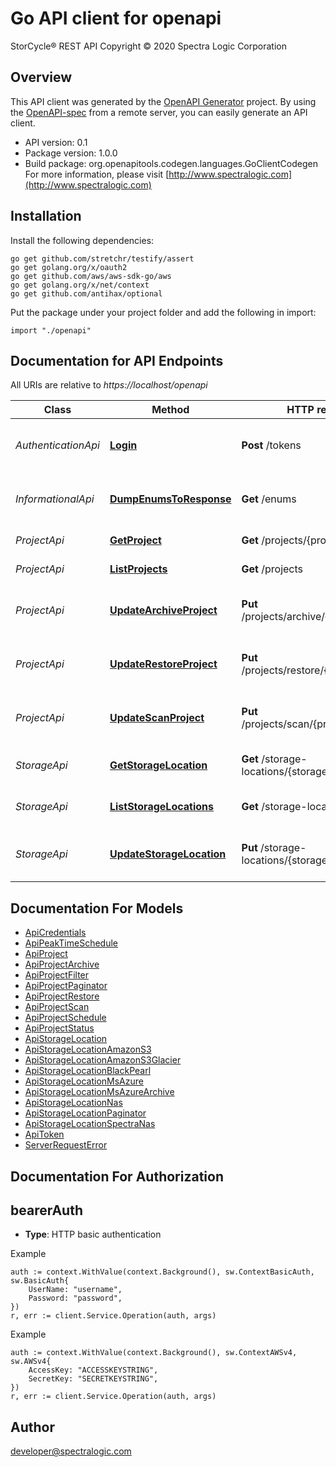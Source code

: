 # Go API client for openapi

StorCycle® REST API Copyright © 2020 Spectra Logic Corporation

## Overview
This API client was generated by the [OpenAPI Generator](https://openapi-generator.tech) project.  By using the [OpenAPI-spec](https://www.openapis.org/) from a remote server, you can easily generate an API client.

- API version: 0.1
- Package version: 1.0.0
- Build package: org.openapitools.codegen.languages.GoClientCodegen
For more information, please visit [http://www.spectralogic.com](http://www.spectralogic.com)

## Installation

Install the following dependencies:

```shell
go get github.com/stretchr/testify/assert
go get golang.org/x/oauth2
go get github.com/aws/aws-sdk-go/aws
go get golang.org/x/net/context
go get github.com/antihax/optional
```

Put the package under your project folder and add the following in import:

```golang
import "./openapi"
```

## Documentation for API Endpoints

All URIs are relative to *https://localhost/openapi*

Class | Method | HTTP request | Description
------------ | ------------- | ------------- | -------------
*AuthenticationApi* | [**Login**](docs/AuthenticationApi.md#login) | **Post** /tokens | Authenticate and authorize user access.
*InformationalApi* | [**DumpEnumsToResponse**](docs/InformationalApi.md#dumpenumstoresponse) | **Get** /enums | List server enumeration names and values.
*ProjectApi* | [**GetProject**](docs/ProjectApi.md#getproject) | **Get** /projects/{projectName} | Retrieve a project
*ProjectApi* | [**ListProjects**](docs/ProjectApi.md#listprojects) | **Get** /projects | List projects.
*ProjectApi* | [**UpdateArchiveProject**](docs/ProjectApi.md#updatearchiveproject) | **Put** /projects/archive/{projectName} | Create or update an archive project.
*ProjectApi* | [**UpdateRestoreProject**](docs/ProjectApi.md#updaterestoreproject) | **Put** /projects/restore/{projectName} | Create or update an restore project.
*ProjectApi* | [**UpdateScanProject**](docs/ProjectApi.md#updatescanproject) | **Put** /projects/scan/{projectName} | Create or update a scan project.
*StorageApi* | [**GetStorageLocation**](docs/StorageApi.md#getstoragelocation) | **Get** /storage-locations/{storageLocationName} | Retrieve a storage location
*StorageApi* | [**ListStorageLocations**](docs/StorageApi.md#liststoragelocations) | **Get** /storage-locations/ | List all storage locations.
*StorageApi* | [**UpdateStorageLocation**](docs/StorageApi.md#updatestoragelocation) | **Put** /storage-locations/{storageLocationName} | Create or update a storage location.


## Documentation For Models

 - [ApiCredentials](docs/ApiCredentials.md)
 - [ApiPeakTimeSchedule](docs/ApiPeakTimeSchedule.md)
 - [ApiProject](docs/ApiProject.md)
 - [ApiProjectArchive](docs/ApiProjectArchive.md)
 - [ApiProjectFilter](docs/ApiProjectFilter.md)
 - [ApiProjectPaginator](docs/ApiProjectPaginator.md)
 - [ApiProjectRestore](docs/ApiProjectRestore.md)
 - [ApiProjectScan](docs/ApiProjectScan.md)
 - [ApiProjectSchedule](docs/ApiProjectSchedule.md)
 - [ApiProjectStatus](docs/ApiProjectStatus.md)
 - [ApiStorageLocation](docs/ApiStorageLocation.md)
 - [ApiStorageLocationAmazonS3](docs/ApiStorageLocationAmazonS3.md)
 - [ApiStorageLocationAmazonS3Glacier](docs/ApiStorageLocationAmazonS3Glacier.md)
 - [ApiStorageLocationBlackPearl](docs/ApiStorageLocationBlackPearl.md)
 - [ApiStorageLocationMsAzure](docs/ApiStorageLocationMsAzure.md)
 - [ApiStorageLocationMsAzureArchive](docs/ApiStorageLocationMsAzureArchive.md)
 - [ApiStorageLocationNas](docs/ApiStorageLocationNas.md)
 - [ApiStorageLocationPaginator](docs/ApiStorageLocationPaginator.md)
 - [ApiStorageLocationSpectraNas](docs/ApiStorageLocationSpectraNas.md)
 - [ApiToken](docs/ApiToken.md)
 - [ServerRequestError](docs/ServerRequestError.md)


## Documentation For Authorization



## bearerAuth

- **Type**: HTTP basic authentication

Example

```golang
auth := context.WithValue(context.Background(), sw.ContextBasicAuth, sw.BasicAuth{
    UserName: "username",
    Password: "password",
})
r, err := client.Service.Operation(auth, args)
```


Example

```golang
auth := context.WithValue(context.Background(), sw.ContextAWSv4, sw.AWSv4{
    AccessKey: "ACCESSKEYSTRING",
    SecretKey: "SECRETKEYSTRING",
})
r, err := client.Service.Operation(auth, args)
```

## Author

developer@spectralogic.com

